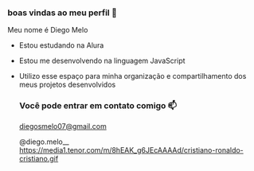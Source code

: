 ### boas vindas ao meu perfil 🤎

Meu nome é Diego Melo 

- Estou estudando na Alura
- Estou me desenvolvendo na linguagem JavaScript
- Utilizo esse espaço para minha organização e compartilhamento dos meus projetos desenvolvidos

  ### Você pode entrar em contato comigo 📫

  diegosmelo07@gmail.com
  
  @diego.melo__
https://media1.tenor.com/m/8hEAK_g6JEcAAAAd/cristiano-ronaldo-cristiano.gif

